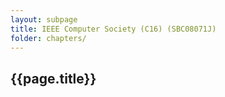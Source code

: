 ```yaml
---
layout: subpage
title: IEEE Computer Society (C16) (SBC08071J)
folder: chapters/
---
```

##  {{page.title}}
